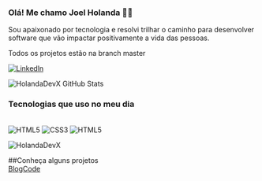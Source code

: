 ### Olá! Me chamo Joel Holanda 🙋🏽

Sou apaixonado por tecnologia e resolvi trilhar o caminho para desenvolver software que vão impactar positivamente a vida das pessoas.

Todos os projetos estão na branch master



[![Linkedln](	https://img.shields.io/badge/LinkedIn-0077B5?style=for-the-badge&logo=linkedin&logoColor=white)](https://www.linkedin.com/in/joel-holanda-372911375/)

![HolandaDevX GitHub Stats](https://github-readme-stats.vercel.app/api?username=HolandaDevX&show_icons=true)

### Tecnologias que uso no meu dia



<div style="display: inline-block"> <br>
  <img src="https://img.shields.io/badge/HTML5-E34F26?style=for-the-badge&logo=html5&logoColor=white" alt="HTML5"/> 

  <img src="https://img.shields.io/badge/CSS3-1572B6?style=for-the-badge&logo=css3&logoColor=white" alt="CSS3"/>

  <img src="https://img.shields.io/badge/JSS-F7DF1E?style=for-the-badge&logo=JSS&logoColor=white" alt="HTML5"/>
</div>

![HolandaDevX](https://github-readme-stats.vercel.app/api/top-langs/?username=HolandaDevx&hide_progress=true)


##Conheça alguns projetos <br>
<a href="https://github.com/HolandaDevX/HolandaDevX/blob/master/index.html">BlogCode
</a>

